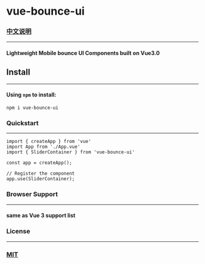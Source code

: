 # vue-bounce-ui  
### [中文说明](https://github.com/wentianl20/vue-bounce-ui/blob/master/README.zh-CN.md)

---

#### Lightweight Mobile bounce UI Components built on Vue3.0

## Install

---

#### Using `npm` to install:

```
npm i vue-bounce-ui
```

### Quickstart

---

```
import { createApp } from 'vue'
import App from './App.vue'
import { SliderContainer } from 'vue-bounce-ui'

const app = createApp();

// Register the component
app.use(SliderContainer);
```

### Browser Support

---

#### same as Vue 3 support list

### License

---

### [MIT](https://en.wikipedia.org/wiki/MIT_License)


